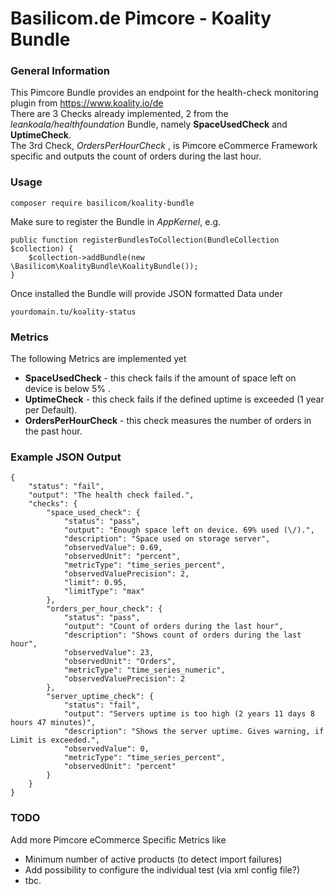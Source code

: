 # Basilicom.de Pimcore - Koality Bundle

### General Information
This Pimcore Bundle provides an endpoint for the health-check monitoring plugin from https://www.koality.io/de  
There are 3 Checks already implemented, 2 from the *leankoala/healthfoundation* Bundle, namely **SpaceUsedCheck** and **UptimeCheck**.  
The 3rd Check, *OrdersPerHourCheck* , is Pimcore eCommerce Framework specific and outputs the count of orders during the last hour.
### Usage
    composer require basilicom/koality-bundle
    
Make sure to register the Bundle in *AppKernel*, e.g.
            
    public function registerBundlesToCollection(BundleCollection $collection) {
        $collection->addBundle(new \Basilicom\KoalityBundle\KoalityBundle());
    }

Once installed the Bundle will provide JSON formatted Data under   

    yourdomain.tu/koality-status
    
### Metrics

The following Metrics are implemented yet

- **SpaceUsedCheck** - this check fails if the amount of space left on device is below 5% .
- **UptimeCheck** - this check fails if the defined uptime is exceeded (1 year per Default).
- **OrdersPerHourCheck** - this check measures the number of orders in the past hour.

### Example JSON Output

```
{
    "status": "fail",
    "output": "The health check failed.",
    "checks": {
        "space_used_check": {
            "status": "pass",
            "output": "Enough space left on device. 69% used (\/).",
            "description": "Space used on storage server",
            "observedValue": 0.69,
            "observedUnit": "percent",
            "metricType": "time_series_percent",
            "observedValuePrecision": 2,
            "limit": 0.95,
            "limitType": "max"
        },
        "orders_per_hour_check": {
            "status": "pass",
            "output": "Count of orders during the last hour",
            "description": "Shows count of orders during the last hour",
            "observedValue": 23,
            "observedUnit": "Orders",
            "metricType": "time_series_numeric",
            "observedValuePrecision": 2
        },
        "server_uptime_check": {
            "status": "fail",
            "output": "Servers uptime is too high (2 years 11 days 8 hours 47 minutes)",
            "description": "Shows the server uptime. Gives warning, if Limit is exceeded.",
            "observedValue": 0,
            "metricType": "time_series_percent",
            "observedUnit": "percent"
        }
    }
}
```

### TODO

Add more Pimcore eCommerce Specific Metrics like 
- Minimum number of active products (to detect import failures)
- Add possibility to configure the individual test (via xml config file?)
- tbc.
